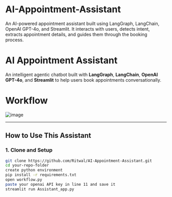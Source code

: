 # AI-Appointment-Assistant

An AI-powered appointment assistant built using LangGraph, LangChain, OpenAI GPT-4o, and Streamlit. It interacts with users, detects intent, extracts appointment details, and guides them through the booking process.

# AI Appointment Assistant

An intelligent agentic chatbot built with **LangGraph**, **LangChain**, **OpenAI GPT-4o**, and **Streamlit** to help users book appointments conversationally.


# Workflow 

![image](https://github.com/user-attachments/assets/33611cff-9ed1-4887-bf32-435e18f62c5a)

---



## How to Use This Assistant

### 1. Clone and Setup
```bash
git clone https://github.com/Ritwal/AI-Appointment-Assistant.git
cd your-repo-folder
create python environment 
pip install -r requirements.txt
open workflow.py
paste your openai API key in line 11 and save it
streamlit run Assistant_app.py


